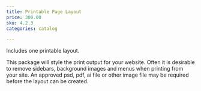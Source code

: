 ```yaml
---
title: Printable Page Layout
price: 300.00
sku: 4.2.3
categories: catalog

---
```


Includes one printable layout.

This package will style the print output for your website. Often it is desirable to remove sidebars, background images and menus when printing from your site. An approved psd, pdf, ai file or other image file may be required before the layout can be created.
